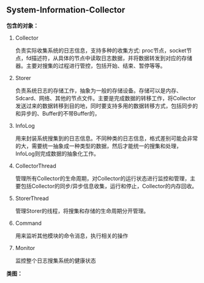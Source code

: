 ## 				**System-Information-Collector**

**包含的对象：**

1. Collector

   负责实际收集系统的日志信息，支持多种的收集方式: proc节点，socket节点，fd描述符，从具体的节点中读取日志数据，并将数据转发到对应的存储器。主要对搜集的过程进行管控，包括开始、结束、暂停等等。

2. Storer

   负责系统日志的存储工作，抽象为一般的存储设备。存储可以是内存、Sdcard、网络、其他的节点文件。主要是完成数据的转移工作，将Collector发送过来的数据转移到目的地，同时要支持多用的数据转移方式，包括同步的和异步的、Buffer的不带Buffer的，

3. InfoLog

   用来封装系统搜集到的日志信息。不同种类的日志信息，格式差别可能会非常的大，需要统一抽象成一种类型的数据，然后才能统一的搜集和处理，InfoLog则完成数据的抽象化工作。

4. CollectorThread

   管理所有Collector的生命周期，对Collector的运行状态进行监控和管理，主要包括Collector的同步/异步信息收集，运行和停止，Collector的内存回收。

5. StorerThread

   管理Storer的线程，将搜集和存储的生命周期分开管理。

6. Command

   用来监听其他模块的命令消息，执行相关的操作

7. Monitor

   监控整个日志搜集系统的健康状态

**类图：**

​	